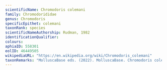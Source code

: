 ```yaml
---
scientificName: Chromodoris colemani
family: Chromodorididae
genus: Chromodoris
specificEpithet: colemani
taxonRank: species
scientificNameAuthorship: Rudman, 1982
identificationQualifier: 
colours:
aphiaID: 558301
eolID: 46449505
wikipediaURL: "https://en.wikipedia.org/wiki/Chromodoris_colemani"
taxonRemarks: "MolluscaBase eds. (2022). MolluscaBase. Chromodoris colemani Rudman, 1982. Accessed through: World Register of Marine Species at: https://www.marinespecies.org/aphia.php?p=taxdetails&id=558301 on 2022-02-24"
---
```

